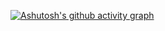 
[![Ashutosh's github activity graph](https://github-readme-activity-graph.vercel.app/graph?username=dakota002&theme=tokyo-night)](https://github.com/ashutosh00710/github-readme-activity-graph)
<!--
**dakota002/dakota002** is a ✨ _special_ ✨ repository because its `README.md` (this file) appears on your GitHub profile.

Here are some ideas to get you started:

- 🔭 I’m currently working on ...
- 🌱 I’m currently learning ...
- 👯 I’m looking to collaborate on ...
- 🤔 I’m looking for help with ...
- 💬 Ask me about ...
- 📫 How to reach me: ...
- 😄 Pronouns: ...
- ⚡ Fun fact: ...
-->
